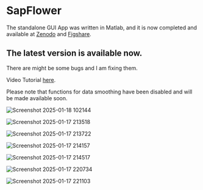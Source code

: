 # SapFlower

The standalone GUI App was written in Matlab, and it is now completed and available at [Zenodo](https://zenodo.org/doi/10.5281/zenodo.13665919) and [Figshare](https://doi.org/10.6084/m9.figshare.27015787). 
## The latest version is available now.

There are might be some bugs and I am fixing them.

Video Tutorial [here](https://drive.google.com/file/d/1cskIYdHHHBYsw1U-L66W-yFqgLAlNwx7/view?usp=sharing).

Please note that functions for data smoothing have been disabled and will be made available soon.

![Screenshot 2025-01-18 102144](https://github.com/user-attachments/assets/5b41dce4-5fe1-4095-b942-3cd15d30c804)


![Screenshot 2025-01-17 213518](https://github.com/user-attachments/assets/cea90caf-fd07-468b-bb25-185ed61754ba)

![Screenshot 2025-01-17 213722](https://github.com/user-attachments/assets/06a7e5ac-5257-4526-b810-49ddf227290e)

![Screenshot 2025-01-17 214157](https://github.com/user-attachments/assets/ad9e5522-c70d-48e8-82b1-1ab9a44f5b6b)

![Screenshot 2025-01-17 214517](https://github.com/user-attachments/assets/ec36a123-d793-45ed-a2ca-630a3eb28ef2)

![Screenshot 2025-01-17 220734](https://github.com/user-attachments/assets/d88aeb1b-130d-49e2-b765-12951e4ee223)

![Screenshot 2025-01-17 221103](https://github.com/user-attachments/assets/56c5d5b7-ce3f-4f5b-97b9-91debbeb5e0c)



